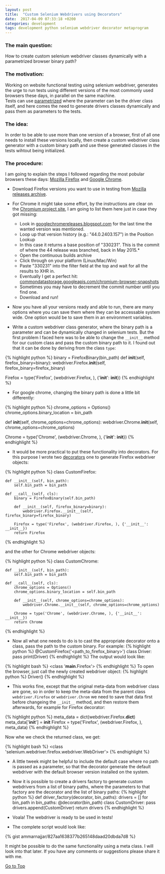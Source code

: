 ```yaml
---
layout: post
title:  "Custom Selenium Webdrivers using Decorators"
date:  2017-04-09 07:33:18 +0200
categories: development
tags: development python selenium webdriver decorator metaprogram
---
```

<a name="Top" />

### The main question:
How to create custom selenium webdriver classes dynamically with a parametrized browser binary path?

### The motivation:
Working on website functional testing using selenium webdriver, generates the urge to run tests using different versions of the most commonly used browsers these days, in parallel on the same machine.  
Tests can use [parametrized](https://pypi.python.org/pypi/parameterized/0.6.1) where the parameter can be the driver class itself, and here comes the need to generate drivers classes dynamically and pass them as parameters to the tests.

### The idea:
In order to be able to use more than one version of a browser, first of all one needs to install these versions locally, then create a custom webdriver class generator with a custom binary path and use these generated classes in the tests wihtout being initialized.

### The procedure:
I am going to explain the steps I followed regarding the most pobular browsers these days: [Mozilla Firefox](https://www.mozilla.org/en-US/firefox/products/) and [Google Chrome](https://www.google.com/chrome/).
- Download Firefox versions you want to use in testing from [Mozilla releases archive](https://ftp.mozilla.org/pub/firefox/releases/).
- For Chrome it might take some effort, by the instructions are clear on the [Chromium project site](https://www.chromium.org/getting-involved/download-chromium), I am going to list them here just in case they got missing:
    - Look in [googlechromereleases.blogspot.com](http://googlechromereleases.blogspot.com/search/label/Stable%20updates) for the last time the wanted version was mentioned.
    - Loop up that version history (e.g.: "44.0.2403.157") in the Position Lookup
    - In this case it returns a base position of "330231". This is the commit of where the 44 release was branched, back in May 2015.*
    - Open the continuous builds archive
    - Click through on your platform (Linux/Mac/Win)
    - Paste "330231" into the filter field at the top and wait for all the results to XHR in. 
    - Eventually I get a perfect hit: [commondatastorage.googleapis.com/chromium-browser-snapshots](https://commondatastorage.googleapis.com/chromium-browser-snapshots/index.html?)
    - Sometimes you may have to decrement the commit number until you find one.
    - Download and run!

- Now you have all your versions ready and able to run, there are many options where you can save them where they can be accessable system wide. One option would be to save them in an environment variables.
- Write a custom webdriver class generator, where the binary path is a parameter and can be dynamically changed in selenium tests. But the first problem I faced here was to be able to change the `__init__` method for our custom class and pass the custom binary path to it. I found out that it can be done by deriving from the class `type`:

{% highlight python %}
binary = FirefoxBinary(bin_path)
def __init__(self, firefox_binary=binary):
    webdriver.Firefox.__init__(self, firefox_binary=firefox_binary)

Firefox = type('Firefox', (webdriver.Firefox, ), {'__init__': __init__})
{% endhighlight %}

- For google chrome, changing the binary path is done a little bit differently:

{% highlight python %}
chrome_options = Options()
chrome_options.binary_location = bin_path

def __init__(self, chrome_options=chrome_options):
    webdriver.Chrome.__init__(self, chrome_options=chrome_options)

Chrome = type('Chrome', (webdriver.Chrome, ), {'__init__': __init__})
{% endhighlight %}

- It would be more practical to put these functionality into decorators. For this purpose I wrote two [decorators](https://wiki.python.org/moin/PythonDecorators) one to generate Firefox webdriver objects:

{% highlight python %}
class CustomFirefox:

    def __init__(self, bin_path):
        self.bin_path = bin_path
    
    def __call__(self, cls):
        binary = FirefoxBinary(self.bin_path)
        
        def __init__(self, firefox_binary=binary):
            webdriver.Firefox.__init__(self, firefox_binary=firefox_binary)

        Firefox = type('Firefox', (webdriver.Firefox, ), {'__init__': __init__})
        return Firefox
{% endhighlight %}

and the other for Chrome webdriver objects:

{% highlight python %}
class CustomChrome:

    def __init__(self, bin_path):
        self.bin_path = bin_path
    
    def __call__(self, cls):
        chrome_options = Options()
        chrome_options.binary_location = self.bin_path

        def __init__(self, chrome_options=chrome_options):
            webdriver.Chrome.__init__(self, chrome_options=chrome_options)

        Chrome = type('Chrome', (webdriver.Chrome, ), {'__init__': __init__})
        return Chrome
{% endhighlight %}

- Now all what one needs to do is to cast the appropriate decorator onto a class, pass the path to the custom binary. For example:
{% highlight python %}
@CustomFirefox('<path_to_firefox_binary>')
class Driver: pass 
print(Driver)
{% endhighlight %}
The output would look like:

{% highlight bash %}
<class '__main__.Firefox'>
{% endhighlight %}
To open the browser, just call the newly created webdriver object:
{% highlight python %}
Driver()
{% endhighlight %}

- This works fine, except that the original meta-data from webdriver class are gone, so in order to keep the meta-data from the parent class `webdriver.Firefox` or `webdriver.Chrom` we need to save that data first before changeing the `__init__` method, and then restore them afterwards, for example for Firefox decorator:

{% highlight python %}
meta_data = dict(webdriver.Firefox.__dict__)
meta_data['__init__'] = __init__
Firefox = type('Firefox', (webdriver.Firefox, ), meta_data)
{% endhighlight %}

Now whe we check the returned class, we get:

{% highlight bash %}
<class 'selenium.webdriver.firefox.webdriver.WebDriver'>
{% endhighlight %}

- A little tweek might be helpful to include the default case where no path is passed as a parameter, so that the decorator generate the default webdriver with the default browser version installed on the system. 

- Now it is possible to create a drivers factory to generate custom webdrivers from a list of binary paths, where the parameters to that factory are the decorator and the list of binary paths:
{% highlight python %}
def driver_factory(decorator, bin_paths):
    drivers = []
    for bin_path in bin_paths:
        @decorator(bin_path)
        class CustomDriver: pass 
        drivers.append(CustomDriver)
return drivers
{% endhighlight %}

- Voala! The webdriver is ready to be used in tests!

- The complete script would look like:

{% gist ammarnajjar/827aa1638377b265148daad20dbda7d8 %}

It might be possible to do the same functionality using a meta class. I will look into that later.
If you have any comments or suggestions please share it with me.

[Go to Top](#Top)

